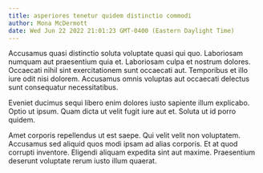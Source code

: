 ```yaml
---
title: asperiores tenetur quidem distinctio commodi
author: Mona McDermott
date: Wed Jun 22 2022 21:01:23 GMT-0400 (Eastern Daylight Time)
---
```

Accusamus quasi distinctio soluta voluptate quasi qui quo. Laboriosam numquam aut praesentium quia et. Laboriosam culpa et nostrum dolores. Occaecati nihil sint exercitationem sunt occaecati aut. Temporibus et illo iure odit nisi dolorem. Accusamus omnis voluptas aut occaecati delectus sunt consequatur necessitatibus.

 Eveniet ducimus sequi libero enim dolores iusto sapiente illum explicabo. Optio ut ipsum. Quam dicta ut velit fugit iure aut et. Soluta ut id porro quidem.

 Amet corporis repellendus ut est saepe. Qui velit velit non voluptatem. Accusamus sed aliquid quos modi ipsam ad alias corporis. Et at quod corrupti inventore. Eligendi aliquam expedita sint aut maxime. Praesentium deserunt voluptate rerum iusto illum quaerat.